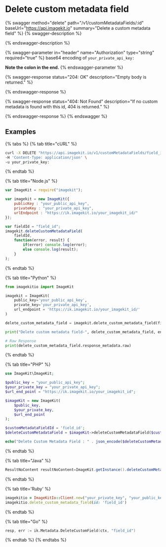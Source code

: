# Delete custom metadata field

{% swagger method="delete" path="/v1/customMetadataFields/:id" baseUrl="https://api.imagekit.io" summary="Delete a custom metadata field" %}
{% swagger-description %}

{% endswagger-description %}

{% swagger-parameter in="header" name="Authorization" type="string" required="true" %}
base64 encoding of `your_private_api_key:`

**Note the colon in the end.**
{% endswagger-parameter %}

{% swagger-response status="204: OK" description="Empty body is returned." %}

{% endswagger-response %}

{% swagger-response status="404: Not Found" description="If no custom metadata is found with this id, 404 is returned." %}

{% endswagger-response %}
{% endswagger %}

## Examples

{% tabs %}
{% tab title="cURL" %}
```bash
curl -X DELETE "https://api.imagekit.io/v1/customMetadataFields/field_id" \
-H 'Content-Type: application/json' \
-u your_private_key:
```
{% endtab %}

{% tab title="Node.js" %}
```javascript
var ImageKit = require("imagekit");

var imagekit = new ImageKit({
    publicKey : "your_public_api_key",
    privateKey : "your_private_api_key",
    urlEndpoint : "https://ik.imagekit.io/your_imagekit_id/"
});

var fieldId = "field_id";
imagekit.deleteCustomMetadataField(
    fieldId,
    function(error, result) {
        if(error) console.log(error);
        else console.log(result);
    }
);
```
{% endtab %}

{% tab title="Python" %}
```python
from imagekitio import ImageKit

imagekit = ImageKit(
    public_key='your_public_api_key',
    private_key='your_private_api_key',
    url_endpoint = 'https://ik.imagekit.io/your_imagekit_id/'
)

delete_custom_metadata_field = imagekit.delete_custom_metadata_field(field_id="field_id")

print("Delete custom metadata field-", delete_custom_metadata_field, end="\n\n")

# Raw Response
print(delete_custom_metadata_field.response_metadata.raw)
```
{% endtab %}

{% tab title="PHP" %}
```php
use ImageKit\ImageKit;

$public_key = "your_public_api_key";
$your_private_key = "your_private_api_key";
$url_end_point = "https://ik.imagekit.io/your_imagekit_id";

$imageKit = new ImageKit(
    $public_key,
    $your_private_key,
    $url_end_point
);

$customMetadataFieldId = 'field_id';
$deleteCustomMetadataField = $imageKit->deleteCustomMetadataField($customMetadataFieldId);

echo("Delete Custom Metadata Field : " . json_encode($deleteCustomMetadataField));
```
{% endtab %}

{% tab title="Java" %}
```java
ResultNoContent resultNoContent=ImageKit.getInstance().deleteCustomMetaDataField("field_id");
```
{% endtab %}

{% tab title='Ruby' %}
```ruby
imagekitio = ImageKitIo::Client.new("your_private_key", "your_public_key", "your_url_endpoint")
imagekitio.delete_custom_metadata_field(id: 'field_id')
```
{% endtab %}

{% tab title="Go" %}
```go
resp, err := ik.Metadata.DeleteCustomField(ctx, "field_id")

```
{% endtab %}
{% endtabs %}
